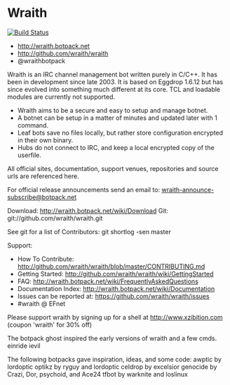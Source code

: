 # Wraith

[![Build Status](https://travis-ci.org/wraith/wraith.png?branch=next)](https://travis-ci.org/wraith/wraith)

* http://wraith.botpack.net
* http://github.com/wraith/wraith
* @wraithbotpack

Wraith is an IRC channel management bot written purely in C/C++.
It has been in development since late 2003. It is based on
Eggdrop 1.6.12 but has since evolved into something much
different at its core. TCL and loadable modules are currently
not supported.

* Wraith aims to be a secure and easy to setup and manage botnet.
* A botnet can be setup in a matter of minutes and updated later with 1 command.
* Leaf bots save no files locally, but rather store configuration encrypted in
  their own binary.
* Hubs do not connect to IRC, and keep a local encrypted copy of the userfile.

All official sites, documentation, support venues, repositories and source urls
are referenced here.

For official release announcements send an email to:
  wraith-announce-subscribe@botpack.net

Download: http://wraith.botpack.net/wiki/Download
Git: git://github.com/wraith/wraith.git

See git for a list of Contributors: git shortlog -sen master

Support:
* How To Contribute: http://github.com/wraith/wraith/blob/master/CONTRIBUTING.md
* Getting Started: http://github.com/wraith/wraith/wiki/GettingStarted
* FAQ: http://wraith.botpack.net/wiki/FrequentlyAskedQuestions
* Documentation Index: http://wraith.botpack.net/wiki/Documentation
* Issues can be reported at: https://github.com/wraith/wraith/issues
* #wraith @ EFnet

Please support wraith by signing up for a shell at http://www.xzibition.com (coupon 'wraith' for 30% off)

The botpack ghost inspired the early versions of wraith and a few cmds.
  einride
  ievil

The following botpacks gave inspiration, ideas, and some code:
  awptic by lordoptic
  optikz by ryguy and lordoptic
  celdrop by excelsior
  genocide by Crazi, Dor, psychoid, and Ace24
  tfbot by warknite and loslinux

